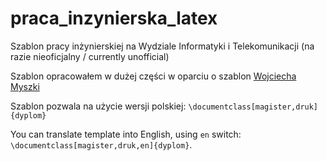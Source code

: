 # praca_inzynierska_latex

Szablon pracy inżynierskiej na Wydziale Informatyki i Telekomunikacji (na razie nieoficjalny / currently unofficial)

Szablon opracowałem w dużej części w oparciu o szablon [Wojciecha Myszki](@wojciechmyszka)

Szablon pozwala na użycie wersji polskiej: `\documentclass[magister,druk]{dyplom}`

You can translate template into English, using `en` switch: `\documentclass[magister,druk,en]{dyplom}`.
